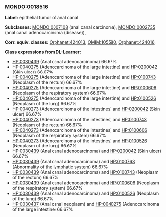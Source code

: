 
### [MONDO:0018516](http://purl.obolibrary.org/obo/MONDO_0018516)
**Label:** epithelial tumor of anal canal

**Subclasses:** [MONDO:0007108](http://purl.obolibrary.org/obo/MONDO_0007108) (anal canal carcinoma), [MONDO:0002735](http://purl.obolibrary.org/obo/MONDO_0002735) (anal canal adenocarcinoma (disease)), 

**Corr. equiv. classes:** [Orphanet:424013](http://www.orpha.net/ORDO/Orphanet_424013), [OMIM:105580](http://purl.obolibrary.org/obo/OMIM_105580), [Orphanet:424016](http://www.orpha.net/ORDO/Orphanet_424016), 

**Class expressions from DL-Learner:**

- [HP:0030439](http://purl.obolibrary.org/obo/HP_0030439) (Anal canal adenocarcinoma) 66.67%
- [HP:0040275](http://purl.obolibrary.org/obo/HP_0040275) (Adenocarcinoma of the large intestine) and [HP:0200042](http://purl.obolibrary.org/obo/HP_0200042) (Skin ulcer) 66.67%
- [HP:0040275](http://purl.obolibrary.org/obo/HP_0040275) (Adenocarcinoma of the large intestine) and [HP:0100743](http://purl.obolibrary.org/obo/HP_0100743) (Neoplasm of the rectum) 66.67%
- [HP:0040275](http://purl.obolibrary.org/obo/HP_0040275) (Adenocarcinoma of the large intestine) and [HP:0100606](http://purl.obolibrary.org/obo/HP_0100606) (Neoplasm of the respiratory system) 66.67%
- [HP:0040275](http://purl.obolibrary.org/obo/HP_0040275) (Adenocarcinoma of the large intestine) and [HP:0100526](http://purl.obolibrary.org/obo/HP_0100526) (Neoplasm of the lung) 66.67%
- [HP:0040273](http://purl.obolibrary.org/obo/HP_0040273) (Adenocarcinoma of the intestines) and [HP:0200042](http://purl.obolibrary.org/obo/HP_0200042) (Skin ulcer) 66.67%
- [HP:0040273](http://purl.obolibrary.org/obo/HP_0040273) (Adenocarcinoma of the intestines) and [HP:0100743](http://purl.obolibrary.org/obo/HP_0100743) (Neoplasm of the rectum) 66.67%
- [HP:0040273](http://purl.obolibrary.org/obo/HP_0040273) (Adenocarcinoma of the intestines) and [HP:0100606](http://purl.obolibrary.org/obo/HP_0100606) (Neoplasm of the respiratory system) 66.67%
- [HP:0040273](http://purl.obolibrary.org/obo/HP_0040273) (Adenocarcinoma of the intestines) and [HP:0100526](http://purl.obolibrary.org/obo/HP_0100526) (Neoplasm of the lung) 66.67%
- [HP:0030439](http://purl.obolibrary.org/obo/HP_0030439) (Anal canal adenocarcinoma) and [HP:0200042](http://purl.obolibrary.org/obo/HP_0200042) (Skin ulcer) 66.67%
- [HP:0030439](http://purl.obolibrary.org/obo/HP_0030439) (Anal canal adenocarcinoma) and [HP:0100763](http://purl.obolibrary.org/obo/HP_0100763) (Abnormality of the lymphatic system) 66.67%
- [HP:0030439](http://purl.obolibrary.org/obo/HP_0030439) (Anal canal adenocarcinoma) and [HP:0100743](http://purl.obolibrary.org/obo/HP_0100743) (Neoplasm of the rectum) 66.67%
- [HP:0030439](http://purl.obolibrary.org/obo/HP_0030439) (Anal canal adenocarcinoma) and [HP:0100606](http://purl.obolibrary.org/obo/HP_0100606) (Neoplasm of the respiratory system) 66.67%
- [HP:0030439](http://purl.obolibrary.org/obo/HP_0030439) (Anal canal adenocarcinoma) and [HP:0100526](http://purl.obolibrary.org/obo/HP_0100526) (Neoplasm of the lung) 66.67%
- [HP:0030437](http://purl.obolibrary.org/obo/HP_0030437) (Anal canal neoplasm) and [HP:0040275](http://purl.obolibrary.org/obo/HP_0040275) (Adenocarcinoma of the large intestine) 66.67%


